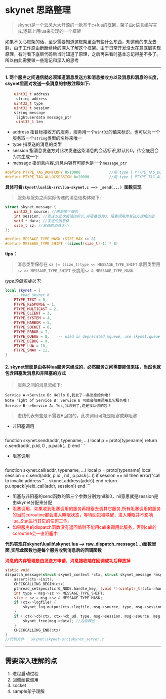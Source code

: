 # skynet 思路整理

> skynet是一个云风大大开源的一款基于c+lua的框架，架子由c语言编写完成,逻辑上用lua来实现的一个框架

如果不关心框架的话，至少需要知道这框架里面有些什么东西，知道他的来龙去脉，由于工作原由断断续续的深入了解这个框架。由于日常开发没太在意底层实现原理，有时看下底层代码后当时知道了原理，之后再来看时基本忘记得差不多了。所以由此需要做一些笔记和深入的思考


------

#### 1. 两个服务之间通信就必须知道消息发送方和消息接收方以及消息和消息的长度，skynet里面对发送一条消息的参数注释如下:

```c++
    uint32_t address
     string address
    uint32_t type
    uint32_t session
    string message
     lightuserdata message_ptr
     uint32_t len
```

- address 指目标接收方的服务，服务用一个`uint32`的值来标识，也可以为一个服务取一个`string`类型的名称来唯一
- type    指发送的消息的类型
- session 指消息发送方对此次发送这条消息的会话标识,默认传0，传空底层会为其生成一个
- message 指消息内容,消息内容有可能也是一个`message_ptr`


```c
#define PTYPE_TAG_DONTCOPY 0x10000             //用 type | PTYPE_TAG_DONTCOPY 来指定消息是否需要copy一份 
#define PTYPE_TAG_ALLOCSESSION 0x20000         //用 type | PTYPE_TAG_ALLOCSESSION 来指定是否需要创建session 
```

**具体可看`skynet\lualib-src\lua-skynet.c ——> _send(...) `函数实现**


> 服务与服务之间实际传递的消息结构体如下:

```c
struct skynet_message {
    uint32_t source; //来源哪个服务
    int session; //发送方此次会话的标识,非阻塞值为0，阻塞调用为发送方递增的值
    void * data; //发送的消息体
    size_t sz; //发送的消息大小
};

#define MESSAGE_TYPE_MASK (SIZE_MAX >> 8)
#define MESSAGE_TYPE_SHIFT ((sizeof(size_t)-1) * 8)

```

**tips：**
> 消息类型保存在 `sz |= (size_t)type << MESSAGE_TYPE_SHIFT`
> 拿回类型用 `sz >> MESSAGE_TYPE_SHIFT` 长度用`sz & MESSAGE_TYPE_MASK`

*type的值包括以下:*

```lua
local skynet = {
    -- read skynet.h
    PTYPE_TEXT = 0,
    PTYPE_RESPONSE = 1,
    PTYPE_MULTICAST = 2,
    PTYPE_CLIENT = 3,
    PTYPE_SYSTEM = 4,
    PTYPE_HARBOR = 5,
    PTYPE_SOCKET = 6,
    PTYPE_ERROR = 7,
    PTYPE_QUEUE = 8,    -- used in deprecated mqueue, use skynet.queue instead
    PTYPE_DEBUG = 9,
    PTYPE_LUA = 10,
    PTYPE_SNAX = 11,
}
```



#### 2. skynet里面是由各种lua服务来组成的，必然服务之间需要能信来往，当然也就包含阻塞发消息和非阻塞的方式


> 服务之间的消息流如下:


```seq
Service A->Service B: Hello B,我发了一条消息给你嘞!
Note right of Service B: Service B 可能会阻塞调用其它服务哦！
Service B-->Service A: Yes,我收到了,这是我回你的包！
```

> 虚线代表有些是不需要B回包的，此次调用可能是阻塞或非阻塞


- 非阻塞调用

    ```lua
function skynet.send(addr, typename, ...)
    local p = proto[typename]
    return c.send(addr, p.id, 0 , p.pack(...))
end
    ```

- 阻塞调用

    ```lua
function skynet.call(addr, typename, ...)
    local p = proto[typename]
    local session = c.send(addr, p.id , nil , p.pack(...))
    if session == nil then
        error("call to invalid address " .. skynet.address(addr))
    end
    return p.unpack(yield_call(addr, session))
end
    ```

* 阻塞与非阻塞的send函数的第三个参数分别为nil和0，nil意思就是session是由skynet分配来分配
* <font color=red>阻塞调用，如果收到阻塞调用的服务再阻塞去调其它服务,所有阻塞调用的服务的当前coroutine都会进入睡眠状态，等待回包被唤醒，进入睡眠并不影响lua_Stat进行其它的任何工作。</font>
* <font color=red>如果服务的dispatch函数没有返回值则不能用call来调用此服务，否则call的coroutine会一直阻塞中</font>

**代码实现在skynet\lualib\skynet.lua ——> raw_dispatch_message(...)函数里面,实际此函数也是每个服务收到消息后的回调函数**

**<font color=red>消息的内存管理是由发送方申请，消息接收端在回调成功后释放掉</font>**

```c
static void
dispatch_message(struct skynet_context *ctx, struct skynet_message *msg) {
    assert(ctx->init);
    CHECKCALLING_BEGIN(ctx)
    pthread_setspecific(G_NODE.handle_key, (void *)(uintptr_t)(ctx->handle));
    int type = msg->sz >> MESSAGE_TYPE_SHIFT;
    size_t sz = msg->sz & MESSAGE_TYPE_MASK;
    if (ctx->logfile) {
        skynet_log_output(ctx->logfile, msg->source, type, msg->session, msg->data, sz);
    }
    if (!ctx->cb(ctx, ctx->cb_ud, type, msg->session, msg->source, msg->data, sz)) {
        skynet_free(msg->data); //内存释放
    } 
    CHECKCALLING_END(ctx)
}
//代码文件  `skynet\skynet-src\skynet_server.c`
```

------



##  需要深入理解的点

1. 进程启动过程 
2. 回调函数调用
4. socket 
5. sample架子理解




